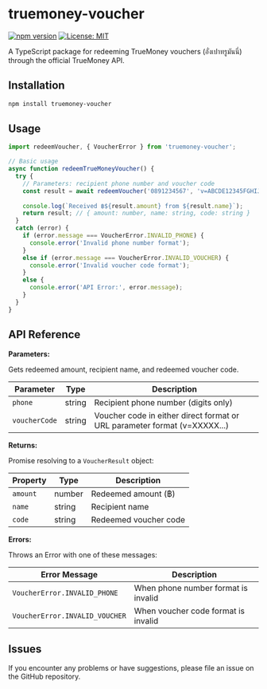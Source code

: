 # truemoney-voucher

[![npm version](https://img.shields.io/npm/v/truemoney-voucher.svg)](https://www.npmjs.com/package/truemoney-voucher)
[![License: MIT](https://img.shields.io/badge/License-MIT-yellow.svg)](https://opensource.org/licenses/GPL-3.0)

A TypeScript package for redeeming TrueMoney vouchers (อั่งเปาทรูมันนี่) through the official TrueMoney API.

## Installation

```bash
npm install truemoney-voucher
```

## Usage

```typescript
import redeemVoucher, { VoucherError } from 'truemoney-voucher';

// Basic usage
async function redeemTrueMoneyVoucher() {
  try {
    // Parameters: recipient phone number and voucher code
    const result = await redeemVoucher('0891234567', 'v=ABCDE12345FGHIJ67890KLMNO12345PQRST67890');
    
    console.log(`Received ฿${result.amount} from ${result.name}`);
    return result; // { amount: number, name: string, code: string }
  } 
  catch (error) {
    if (error.message === VoucherError.INVALID_PHONE) {
      console.error('Invalid phone number format');
    } 
    else if (error.message === VoucherError.INVALID_VOUCHER) {
      console.error('Invalid voucher code format');
    } 
    else {
      console.error('API Error:', error.message);
    }
  }
}
```

## API Reference

**Parameters:**

Gets redeemed amount, recipient name, and redeemed voucher code.

| Parameter | Type | Description |
| --- | --- | --- |
| `phone` | string | Recipient phone number (digits only) |
| `voucherCode` | string | Voucher code in either direct format or URL parameter format (v=XXXXX...) |

**Returns:**

Promise resolving to a `VoucherResult` object:

| Property | Type | Description |
| --- | --- | --- |
| `amount` | number | Redeemed amount (฿) |
| `name` | string | Recipient name |
| `code` | string | Redeemed voucher code |

**Errors:**

Throws an Error with one of these messages:

| Error Message | Description |
| --- | --- |
| `VoucherError.INVALID_PHONE` | When phone number format is invalid |
| `VoucherError.INVALID_VOUCHER` | When voucher code format is invalid |
## Issues

If you encounter any problems or have suggestions, please file an issue on the GitHub repository.